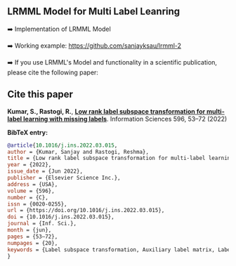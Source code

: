 ## LRMML Model for Multi Label Leanring
➡️ Implementation of LRMML Model

➡️ Working example: https://github.com/sanjayksau/lrmml-2

➡️ If you use LRMML's Model and functionality in a scientific publication, please cite the following paper:

## Cite this paper
**Kumar, S., Rastogi, R.**, [**Low rank label subspace transformation for multi-label learning with missing labels**](https://dl.acm.org/doi/abs/10.1016/j.ins.2022.03.015). Information Sciences 596, 53–72 (2022)

**BibTeX entry:**
```bibtex
@article{10.1016/j.ins.2022.03.015,
author = {Kumar, Sanjay and Rastogi, Reshma},
title = {Low rank label subspace transformation for multi-label learning with missing labels},
year = {2022},
issue_date = {Jun 2022},
publisher = {Elsevier Science Inc.},
address = {USA},
volume = {596},
number = {C},
issn = {0020-0255},
url = {https://doi.org/10.1016/j.ins.2022.03.015},
doi = {10.1016/j.ins.2022.03.015},
journal = {Inf. Sci.},
month = {jun},
pages = {53–72},
numpages = {20},
keywords = {Label subspace transformation, Auxiliary label matrix, Label correlation, Missing labels, Multi-label learning}
}
```

